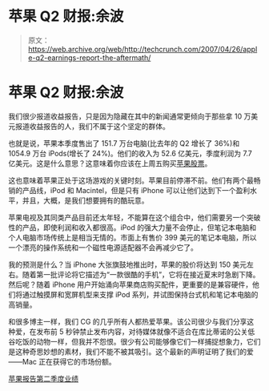 # 苹果 Q2 财报:余波

> 原文：<https://web.archive.org/web/http://techcrunch.com/2007/04/26/apple-q2-earnings-report-the-aftermath/>

# 苹果 Q2 财报:余波

我们很少报道收益报告，只是因为隐藏在其中的新闻通常更倾向于那些拿 10 万美元报道收益报告的人，我们不属于这个坚定的群体。

也就是说，苹果本季度售出了 151.7 万台电脑(比去年的 Q2 增长了 36%)和 1054.9 万台 iPods(增长了 24%)。他们的收入为 52.6 亿美元，季度利润为 7.7 亿美元。这是什么意思？这意味着你应该在上周五购买[苹果股票](https://web.archive.org/web/20201202042126/http://finance.yahoo.com/q?s=AAPL&d=t)。

这也意味着苹果正处于这场游戏的关键时刻。苹果目前停滞不前。他们有两个最畅销的产品线，iPod 和 Macintel，但是只有 iPhone 可以让他们达到下一个盈利水平，并且，大概，是我们想要拥有的酷玩意。

苹果电视及其同类产品目前还太年轻，不能算在这个组合中，他们需要另一个突破性的产品，即使利润和收入都很高。iPod 的强大力量不会停止，但笔记本电脑和个人电脑市场传统上是相当无情的。市面上有售价 399 美元的笔记本电脑，所以一个漂亮的操作系统和一个磁性电源适配器不会再减少它了。

我的预测是什么？当 iPhone 大张旗鼓地推出时，苹果的股价将达到 150 美元左右。随着第一批评论将它描述为“一款很酷的手机”，它将在接近夏末时急剧下降。然后呢？随着 iPhone 用户开始涌向苹果商店购买配件，更重要的是兼容硬件，他们将通过触摸屏和宽屏机型来支撑 iPod 系列，并试图保持台式机和笔记本电脑的高销量。

和很多博主一样，我们 CG 的几乎所有人都热爱苹果。该公司很少与我们分享这种爱，在发布前 5 秒钟禁止发布内容，对待媒体就像不适合在库比蒂诺的公关低谷吃饭的动物一样，但我并不怨恨。很少有公司能够像它们一样捕捉想象力，它们是这种奇思妙想的素材，我们不能不被其吸引。这个最新的声明证明了我们的爱——Mac 正在获得它的市场份额。

[苹果报告第二季度业绩](https://web.archive.org/web/20201202042126/http://biz.yahoo.com/prnews/070425/sfw096.html)